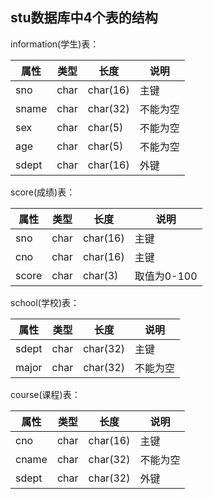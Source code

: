 ## stu数据库中4个表的结构

information(学生)表：

 属性 | 类型 | 长度 | 说明 
------|------|------|------
 sno | char | char(16) | 主键 
 sname | char | char(32) | 不能为空
 sex | char | char(5) | 不能为空
 age | char | char(5) | 不能为空
 sdept | char | char(16) | 外键

score(成绩)表：

 属性 | 类型 | 长度 | 说明 
 ------|------|------|------
 sno | char | char(16) | 主键
 cno | char | char(16) | 主键
 score | char | char(3) | 取值为0-100
 
 school(学校)表：
 
 属性 | 类型 | 长度 | 说明 
 ------|------|------|------
 sdept | char | char(32) | 主键
 major | char | char(32) | 不能为空
 
 course(课程)表：
 
 属性 | 类型 | 长度 | 说明 
 ------|------|------|------
 cno | char | char(16) | 主键
 cname | char | char(32) | 不能为空
 sdept | char | char(32) | 外键
 
